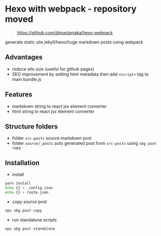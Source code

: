 # Hexo with webpack - repository moved
> https://github.com/dimaslanjaka/hexo-webpack

generate static site jekyll/hexo/huge markdown posts using webpack

## Advantages
- reduce site size (useful for github pages)
- SEO improvement by setting html metadata then add `<script>` tag to main bundle.js

## Features
- markdown string to react jsx element converter
- html string to react jsx element converter

## Structure folders

- folder `src-posts` source markdown post
- folder `source/_posts` auto generated post from `src-posts` using `sbg post copy`

## Installation

- install

```bash
yarn install
echo {} > _config.json
echo {} > route.json
```

- copy source post

```bash
npx sbg post copy
```

- run standalone scripts

```bash
npx sbg post standalone
```
